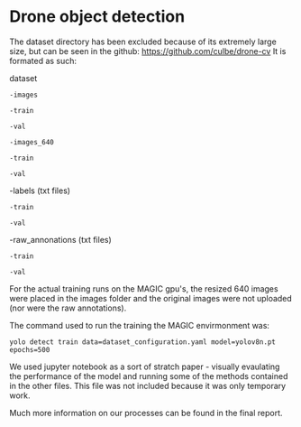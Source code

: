 # Drone object detection

The dataset directory has been excluded because of its extremely large size, but can be seen in the github: https://github.com/culbe/drone-cv  It is formated as such:

dataset

    -images

    -train

    -val

    -images_640

    -train

    -val

-labels (txt files)

    -train

    -val

-raw_annonations (txt files)

    -train

    -val

For the actual training runs on the MAGIC gpu's, the resized 640 images were placed in the images folder and the original images were not uploaded (nor were the raw annotations).

The command used to run the training the MAGIC envirmonment was:

```
yolo detect train data=dataset_configuration.yaml model=yolov8n.pt epochs=500
```

We used jupyter notebook as a sort of stratch paper - visually evaulating the performance of the model and running some of the methods contained in the other files. This file was not included because it was only temporary work.

Much more information on our processes can be found in the final report.
